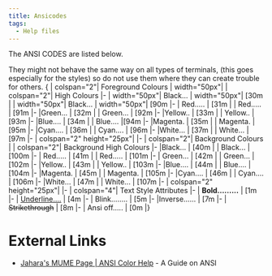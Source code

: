```yaml
---
title: Ansicodes
tags:
  - Help files
---
```

The ANSI CODES are listed below.

They might not behave the same way on all types of terminals, (this goes
especially for the styles) so do not use them where they can create
trouble for others. { \| colspan="2"\| Foreground Colours \|
width="50px"\| \| colspan="2"\| High Colours \|- \| width="50px"\|
Black... \| width="50px"\| <esc>\[30m \| \| width="50px"\| Black... \|
width="50px"\| <esc>\[90m \|- \| Red..... \| <esc>\[31m \| \| Red.....
\| <esc>\[91m \|- \|Green... \| <esc>\[32m \| \| Green... \| <esc>\[92m
\|- \|Yellow.. \| <esc>\[33m \| \| Yellow.. \| <esc>\[93m \|- \|Blue....
\| <esc>\[34m \| \| Blue.... \|<esc>\[94m \|- \|Magenta. \| <esc>\[35m
\| \| Magenta. \| <esc>\[95m \|- \|Cyan.... \| <esc>\[36m \| \| Cyan....
\| <esc>\[96m \|- \|White... \| <esc>\[37m \| \| White... \| <esc>\[97m
\|- \| colspan="2" height="25px"\| \|- \| colspan="2"\| Background
Colours \| \| colspan="2"\| Background High Colours \|- \|Black... \|
<esc>\[40m \| \| Black... \| <esc>\[100m \|- \| Red..... \| <esc>\[41m
\| \| Red..... \| <esc>\[101m \|- \| Green... \| <esc>\[42m \| \|
Green... \| <esc>\[102m \|- \|Yellow.. \| <esc>\[43m \| \| Yellow.. \|
<esc>\[103m \|- \|Blue.... \| <esc>\[44m \| \| Blue.... \| <esc>\[104m
\|- \|Magenta. \| <esc>\[45m \| \| Magenta. \| <esc>\[105m \|-
\|Cyan.... \| <esc>\[46m \| \| Cyan.... \| <esc>\[106m \|- \|White... \|
<esc>\[47m \| \| White... \| <esc>\[107m \|- \| colspan="2"
height="25px"\| \|- \| colspan="4"\| Text Style Attributes \|- \|
<b>Bold.........</b> \| <esc>\[1m \|- \| <u>Underline....</u> \|
<esc>\[4m \|- \| Blink........ \| <esc>\[5m \|- \|Inverse...... \|
<esc>\[7m \|- \| ~~Strikethrough~~ \| <esc>\[8m \|- \| Ansi off..... \|
<esc>\[0m \|}

# External Links

- [Jahara's MUME Page \| ANSI Color
  Help](http://nschimme.googlepages.com/ansi.htm) - A Guide on ANSI
